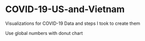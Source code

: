 # COVID-19-US-and-Vietnam
Visualizations for COVID-19 Data and steps I took to create them

Use global numbers with donut chart
